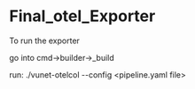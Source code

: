 # Final_otel_Exporter


To run the exporter  

go into cmd->builder->_build  

run: ./vunet-otelcol --config <pipeline.yaml file>

